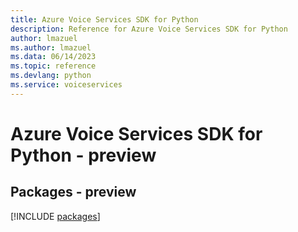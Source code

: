```yaml
---
title: Azure Voice Services SDK for Python
description: Reference for Azure Voice Services SDK for Python
author: lmazuel
ms.author: lmazuel
ms.data: 06/14/2023
ms.topic: reference
ms.devlang: python
ms.service: voiceservices
---
```

# Azure Voice Services SDK for Python - preview
## Packages - preview
[!INCLUDE [packages](voice-services-index.md)]